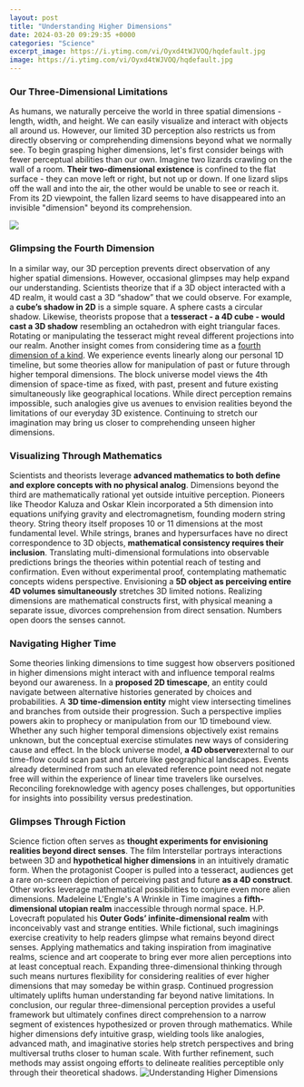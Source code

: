 ```yaml
---
layout: post
title: "Understanding Higher Dimensions"
date: 2024-03-20 09:29:35 +0000
categories: "Science"
excerpt_image: https://i.ytimg.com/vi/Oyxd4tWJVOQ/hqdefault.jpg
image: https://i.ytimg.com/vi/Oyxd4tWJVOQ/hqdefault.jpg
---
```


### Our Three-Dimensional Limitations
As humans, we naturally perceive the world in three spatial dimensions - length, width, and height. We can easily visualize and interact with objects all around us. However, our limited 3D perception also restricts us from directly observing or comprehending dimensions beyond what we normally see. 
To begin grasping higher dimensions, let's first consider beings with fewer perceptual abilities than our own. Imagine two lizards crawling on the wall of a room. **Their two-dimensional existence** is confined to the flat surface - they can move left or right, but not up or down. If one lizard slips off the wall and into the air, the other would be unable to see or reach it. From its 2D viewpoint, the fallen lizard seems to have disappeared into an invisible "dimension" beyond its comprehension. 

![](https://miro.medium.com/max/2560/0*WgBta6y8ar4LP1On.jpg)
### Glimpsing the Fourth Dimension 
In a similar way, our 3D perception prevents direct observation of any higher spatial dimensions. However, occasional glimpses may help expand our understanding. Scientists theorize that if a 3D object interacted with a 4D realm, it would cast a 3D “shadow” that we could observe. 
For example, a **cube’s shadow in 2D** is a simple square. A sphere casts a circular shadow. Likewise, theorists propose that a **tesseract - a 4D cube - would cast a 3D shadow** resembling an octahedron with eight triangular faces. Rotating or manipulating the tesseract might reveal different projections into our realm. 
Another insight comes from considering time as a [fourth dimension of a kind](https://store.fi.io.vn/womens-cow-farmer-i-love-farm-things-i-do-in-my-spare-time-funny-v-neck-t-shirt/men&). We experience events linearly along our personal 1D timeline, but some theories allow for manipulation of past or future through higher temporal dimensions. The block universe model views the 4th dimension of space-time as fixed, with past, present and future existing simultaneously like geographical locations. 
While direct perception remains impossible, such analogies give us avenues to envision realities beyond the limitations of our everyday 3D existence. Continuing to stretch our imagination may bring us closer to comprehending unseen higher dimensions.
### Visualizing Through Mathematics
Scientists and theorists leverage **advanced mathematics to both define and explore concepts with no physical analog**. Dimensions beyond the third are mathematically rational yet outside intuitive perception. Pioneers like Theodor Kaluza and Oskar Klein incorporated a 5th dimension into equations unifying gravity and electromagnetism, founding modern string theory.
String theory itself proposes 10 or 11 dimensions at the most fundamental level. While strings, branes and hypersurfaces have no direct correspondence to 3D objects, **mathematical consistency requires their inclusion**. Translating multi-dimensional formulations into observable predictions brings the theories within potential reach of testing and confirmation. 
Even without experimental proof, contemplating mathematic concepts widens perspective. Envisioning a **5D object as perceiving entire 4D volumes simultaneously** stretches 3D limited notions. Realizing dimensions are mathematical constructs first, with physical meaning a separate issue, divorces comprehension from direct sensation. Numbers open doors the senses cannot.
### Navigating Higher Time
Some theories linking dimensions to time suggest how observers positioned in higher dimensions might interact with and influence temporal realms beyond our awareness. In a **proposed 2D timescape**, an entity could navigate between alternative histories generated by choices and probabilities. 
A **3D time-dimension entity** might view intersecting timelines and branches from outside their progression. Such a perspective implies powers akin to prophecy or manipulation from our 1D timebound view. Whether any such higher temporal dimensions objectively exist remains unknown, but the conceptual exercise stimulates new ways of considering cause and effect.
In the block universe model, **a 4D observer**external to our time-flow could scan past and future like geographical landscapes. Events already determined from such an elevated reference point need not negate free will within the experience of linear time travelers like ourselves. Reconciling foreknowledge with agency poses challenges, but opportunities for insights into possibility versus predestination.
### Glimpses Through Fiction
Science fiction often serves as **thought experiments for envisioning realities beyond direct senses**. The film Interstellar portrays interactions between 3D and **hypothetical higher dimensions** in an intuitively dramatic form. When the protagonist Cooper is pulled into a tesseract, audiences get a rare on-screen depiction of perceiving past and future **as a 4D construct**. 
Other works leverage mathematical possibilities to conjure even more alien dimensions. Madeleine L'Engle's A Wrinkle in Time imagines a **fifth-dimensional utopian realm** inaccessible through normal space. H.P. Lovecraft populated his **Outer Gods’ infinite-dimensional realm** with inconceivably vast and strange entities. While fictional, such imaginings exercise creativity to help readers glimpse what remains beyond direct senses.
Applying mathematics and taking inspiration from imaginative realms, science and art cooperate to bring ever more alien perceptions into at least conceptual reach. Expanding three-dimensional thinking through such means nurtures flexibility for considering realities of ever higher dimensions that may someday be within grasp. Continued progression ultimately uplifts human understanding far beyond native limitations.
In conclusion, our regular three-dimensional perception provides a useful framework but ultimately confines direct comprehension to a narrow segment of existences hypothesized or proven through mathematics. While higher dimensions defy intuitive grasp, wielding tools like analogies, advanced math, and imaginative stories help stretch perspectives and bring multiversal truths closer to human scale. With further refinement, such methods may assist ongoing efforts to delineate realities perceptible only through their theoretical shadows.
![Understanding Higher Dimensions](https://i.ytimg.com/vi/Oyxd4tWJVOQ/hqdefault.jpg)